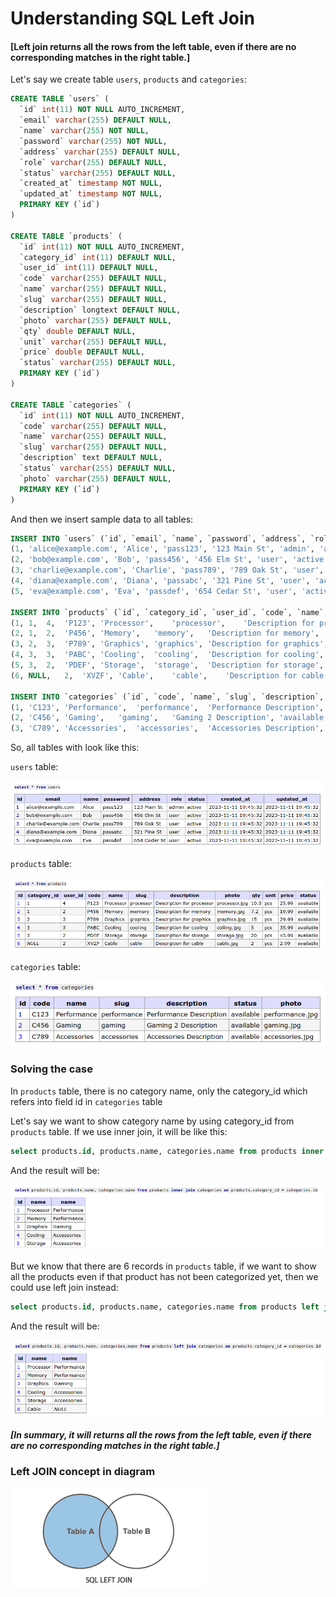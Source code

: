 # Understanding SQL Left Join

#### [Left join returns all the rows from the left table, even if there are no corresponding matches in the right table.]

Let's say we create table `users`, `products` and `categories`:

```sql
CREATE TABLE `users` (
  `id` int(11) NOT NULL AUTO_INCREMENT,
  `email` varchar(255) DEFAULT NULL,
  `name` varchar(255) NOT NULL,
  `password` varchar(255) NOT NULL,
  `address` varchar(255) DEFAULT NULL,
  `role` varchar(255) DEFAULT NULL,
  `status` varchar(255) DEFAULT NULL,
  `created_at` timestamp NOT NULL,
  `updated_at` timestamp NOT NULL,
  PRIMARY KEY (`id`)
)

CREATE TABLE `products` (
  `id` int(11) NOT NULL AUTO_INCREMENT,
  `category_id` int(11) DEFAULT NULL,
  `user_id` int(11) DEFAULT NULL,
  `code` varchar(255) DEFAULT NULL,
  `name` varchar(255) DEFAULT NULL,
  `slug` varchar(255) DEFAULT NULL,
  `description` longtext DEFAULT NULL,
  `photo` varchar(255) DEFAULT NULL,
  `qty` double DEFAULT NULL,
  `unit` varchar(255) DEFAULT NULL,
  `price` double DEFAULT NULL,
  `status` varchar(255) DEFAULT NULL,
  PRIMARY KEY (`id`)
)

CREATE TABLE `categories` (
  `id` int(11) NOT NULL AUTO_INCREMENT,
  `code` varchar(255) DEFAULT NULL,
  `name` varchar(255) DEFAULT NULL,
  `slug` varchar(255) DEFAULT NULL,
  `description` text DEFAULT NULL,
  `status` varchar(255) DEFAULT NULL,
  `photo` varchar(255) DEFAULT NULL,
  PRIMARY KEY (`id`)
)
```

And then we insert sample data to all tables:

```sql
INSERT INTO `users` (`id`, `email`, `name`, `password`, `address`, `role`, `status`, `created_at`, `updated_at`) VALUES
(1,	'alice@example.com', 'Alice', 'pass123', '123 Main St', 'admin', 'active', NOW(), NOW()),
(2,	'bob@example.com', 'Bob', 'pass456', '456 Elm St', 'user', 'active', NOW(),	NOW()),
(3,	'charlie@example.com', 'Charlie', 'pass789', '789 Oak St', 'user', 'active', NOW(),	NOW()),
(4,	'diana@example.com', 'Diana', 'passabc', '321 Pine St', 'user', 'active', NOW(), NOW()),
(5,	'eva@example.com', 'Eva', 'passdef', '654 Cedar St', 'user', 'active', NOW(), NOW());

INSERT INTO `products` (`id`, `category_id`, `user_id`, `code`, `name`, `slug`, `description`, `photo`, `qty`, `unit`, `price`, `status`) VALUES
(1,	1,	4,	'P123',	'Processor',	'processor',	'Description for processor',	'processor.jpg',	10.5,	'pcs',	25.99,	'available'),
(2,	1,	2,	'P456',	'Memory',	'memory',	'Description for memory',	'memory.jpg',	7.2,	'pcs',	19.99,	'available'),
(3,	2,	3,	'P789',	'Graphics',	'graphics',	'Description for graphics',	'graphics.jpg',	15,	'pcs',	29.99,	'available'),
(4,	3,	3,	'PABC',	'Cooling',	'cooling',	'Description for cooling',	'colling.jpg',	5,	'pcs',	35.99,	'available'),
(5,	3,	2,	'PDEF',	'Storage',	'storage',	'Description for storage',	'storage.jpg',	20,	'pcs',	45.99,	'available'),
(6,	NULL,	2,	'XVZF',	'Cable',	'cable',	'Description for cable',	'cable.jpg',	2,	'pcs',	2.99,	'available');

INSERT INTO `categories` (`id`, `code`, `name`, `slug`, `description`, `status`, `photo`) VALUES
(1,	'C123',	'Performance',	'performance',	'Performance Description',	'available',	'performance.jpg'),
(2,	'C456',	'Gaming',	'gaming',	'Gaming 2 Description',	'available',	'gaming.jpg'),
(3,	'C789',	'Accessories',	'accessories',	'Accessories Description',	'available',	'accessories.jpg');
```

So, all tables with look like this:

`users` table:

![users](users.png)

`products` table:

![products](products.png)

`categories` table:

![categories](categories.png)

### Solving the case

In `products` table, there is no category name, only the category_id which refers into field id in `categories` table

Let's say we want to show category name by using category_id from `products` table. If we use inner join, it will be like this:

```sql
select products.id, products.name, categories.name from products inner join categories on products.category_id = categories.id;
```

And the result will be:

![Inner Join](inner.png)

But we know that there are 6 records in `products` table, if we want to show all the products even if that product has not been categorized yet, then we could use left join instead:

```sql
select products.id, products.name, categories.name from products left join categories on products.category_id = categories.id;
```

And the result will be:

![Left Join](left.png)

#### _[In summary, it will returns all the rows from the left table, even if there are no corresponding matches in the right table.]_

### Left JOIN concept in diagram

![diagram](diagram.png)
